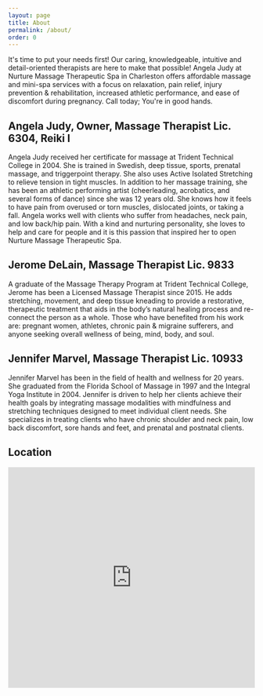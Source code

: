 ```yaml
---
layout: page
title: About
permalink: /about/
order: 0
---
```


It's time to put your needs first! Our caring, knowledgeable, intuitive and detail-oriented therapists are here to make that possible! Angela Judy at Nurture Massage Therapeutic Spa in Charleston offers affordable massage and mini-spa services with a focus on relaxation, pain relief, injury prevention & rehabilitation, increased athletic performance, and ease of discomfort during pregnancy. Call today; You're in good hands. 


## Angela Judy, Owner, Massage Therapist Lic. 6304, Reiki I

Angela Judy received her certificate for massage at Trident Technical College in 2004. She is trained in Swedish, deep tissue, sports, prenatal massage, and triggerpoint therapy. She also uses Active Isolated Stretching to relieve tension in tight muscles. In addition to her massage training, she has been an athletic performing artist (cheerleading, acrobatics, and several forms of dance) since she was 12 years old. She knows how it feels to have pain from overused or torn muscles, dislocated joints, or taking a fall. Angela works well with clients who suffer from headaches, neck pain, and low back/hip pain. With a kind and nurturing personality, she loves to help and care for people and it is this passion that inspired her to open Nurture Massage Therapeutic Spa.

## Jerome DeLain, Massage Therapist Lic. 9833

A graduate of the Massage Therapy Program at Trident Technical College, Jerome has been a Licensed Massage Therapist since 2015. He adds stretching, movement, and deep tissue kneading to provide a restorative, therapeutic treatment that aids in the body’s natural healing process and re-connect the person as a whole. Those who have benefited from his work are: pregnant women, athletes, chronic pain & migraine sufferers, and anyone seeking overall wellness of being, mind, body, and soul.

## Jennifer Marvel, Massage Therapist Lic. 10933

Jennifer Marvel has been in the field of health and wellness for 20 years. She graduated from the Florida School of Massage in 1997 and the Integral Yoga Institute in 2004. Jennifer is driven to help her clients achieve their health goals by integrating massage modalities with mindfulness and stretching techniques designed to meet individual client needs. She specializes in treating clients who have chronic shoulder and neck pain, low back discomfort, sore hands and feet, and prenatal and postnatal clients.

## Location

<iframe
  width="100%"
  height="450"
  frameborder="0" style="border:0"
  src="https://www.google.com/maps/embed/v1/place?key=AIzaSyDzU6qfqWEBG2Uinf1ZE2MDUs8URlazf9E&q=825+Wappoo+Rd,+Charleston,+SC+29407" allowfullscreen>
</iframe>
